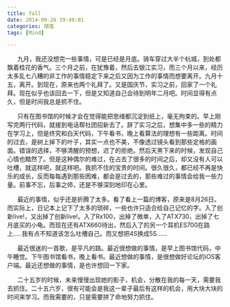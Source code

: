 ```yaml
---
title: fall
date: 2014-09-28 19:49:01
categories: 随笔
tags: [Mind]

---
```

      九月，我还没想完一些事情，可是已经是月底。骑车穿过大半个杭城，到处都飘着桂花的香气。三个月之前，在犹豫着，然后去银江实习，而三个月以来，经历太多乱七八糟的非工作的事情稳定下来之后又因为工作的事情而想要离开。九月十五，离开。到现在，原来也两个礼拜了。又是国庆节，实习之前，回家了一个礼拜。现在似乎也该回去一下，但是又知道自己会待到明年二月吧。时间显得有点久，但是时间我总是抓不住。

      只有在图书馆的时候才会在觉得能把思绪都沉淀到纸上，毫无拘束的。早上刚写完两行代码，就接到电话帮社团招新去了。辞了实习之后，想集中多一些的精力在学习上，但是终究和白天代码，下午看书，晚上看算法的理想有一些距离。时间的过去，是树上掉下的叶子，其实一点也不美，不像透过镜头看到那些定格的画面。错误的选择，不够清醒的预想，迟了的拒绝。然后天黑下来的时候，发现自己心情也黯然了。但是这种偶尔的难过，在占去了很多的时间之后，却又没有人可以吐槽，就这样吧，就这样吧。我抓不住的宝贵的时间。很久很久，都已经不再是快乐的成长，反而每每遇到那些困难，都会是过去的，那些难过的事情会给我一些力量。前事不忘，后事之师，还是不够深刻地印在心里。

      最近的事情，似乎还是折腾了太多。看了看上一篇的博客，原来是8月26日。而实际上，日记本上记下了太多的琐碎，一些也许只适合给自己记忆的字。入了创新live!，又出掉了创新live!。入了Rx100，出掉了微单，入了ATX730，出掉了七月底买的小龟。而现在还有ATX660待出，然后入了的另一个耳机ES700在路上.....我有点不知道该怎么吐槽自己。而又想把4S换成5S......

      最近很迷的一首歌，是平凡的路。最近很想做的事情，是早上图书馆代码，中午睡觉。下午图书馆看书，晚上看书。最近想做的事情，是很想做好论坛的iOS客户端。最近还想做的事情，是也许想回一下家。

      二十五岁的时候，未来慢慢出现她的影子，机会，分散在我的每一天，需要我去抓住。二十五六岁，很有可能会是我这一辈子最后有这样的机会，用大块大块的时间来学习。而我需要的，只是需要拼了命地努力抓住。